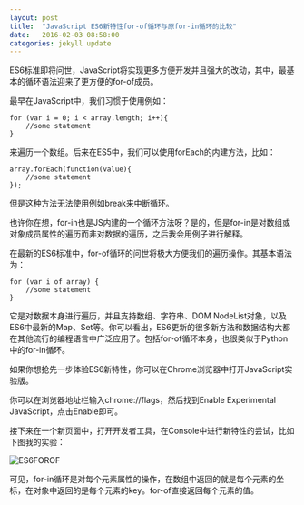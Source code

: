 ```yaml
---
layout: post
title:  "JavaScript ES6新特性for-of循环与原for-in循环的比较"
date:   2016-02-03 08:58:00
categories: jekyll update
---
```


ES6标准即将问世，JavaScript将实现更多方便开发并且强大的改动，其中，最基本的循环语法迎来了更方便的for-of成员。

最早在JavaScript中，我们习惯于使用例如：

```
for (var i = 0; i < array.length; i++){
	//some statement
}
```

来遍历一个数组。后来在ES5中，我们可以使用forEach的内建方法，比如：

```
array.forEach(function(value){
	//some statement
});
```

但是这种方法无法使用例如break来中断循环。

也许你在想，for-in也是JS内建的一个循环方法呀？是的，但是for-in是对数组或对象成员属性的遍历而非对数据的遍历，之后我会用例子进行解释。

在最新的ES6标准中，for-of循环的问世将极大方便我们的遍历操作。其基本语法为：

```
for (var i of array) {
	//some statement
}
```

它是对数据本身进行遍历，并且支持数组、字符串、DOM NodeList对象，以及ES6中最新的Map、Set等。你可以看出，ES6更新的很多新方法和数据结构大都在其他流行的编程语言中广泛应用了。包括for-of循环本身，也很类似于Python中的for-in循环。

如果你想抢先一步体验ES6新特性，你可以在Chrome浏览器中打开JavaScript实验版。

你可以在浏览器地址栏输入chrome://flags，然后找到Enable Experimental JavaScript，点击Enable即可。

接下来在一个新页面中，打开开发者工具，在Console中进行新特性的尝试，比如下图我的实验：

![ES6FOROF](http://7xoylk.com1.z0.glb.clouddn.com/Screen%20Shot%202016-02-03%20at%2009.13.11.png)

可见，for-in循环是对每个元素属性的操作，在数组中返回的就是每个元素的坐标，在对象中返回的是每个元素的key。for-of直接返回每个元素的值。

